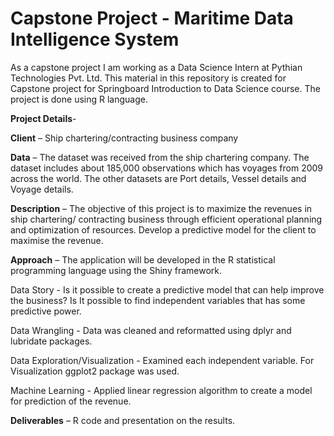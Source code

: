 # Capstone Project - Maritime Data Intelligence System

As a capstone project I am working as a Data Science Intern at Pythian Technologies Pvt. Ltd. This material in this repository is created for Capstone project for Springboard Introduction to Data Science course. The project is done using R language.

**Project Details**-   

**Client** –  Ship chartering/contracting business company

**Data** – The dataset was received from the ship chartering company.
The dataset includes about 185,000 observations which has voyages from 2009 across the world. The other datasets are Port details, Vessel details and Voyage details. 

**Description** – The objective of this project is to maximize the revenues in ship chartering/ contracting business through efficient operational planning and optimization of resources. Develop a predictive model for the client to maximise the revenue.  

**Approach** – The application will be developed in the R statistical programming language using the Shiny framework.  

Data Story -  Is it possible to create a predictive model that can help improve the business? Is It possible to find independent variables that has some predictive power.  

Data Wrangling - Data was cleaned and reformatted using dplyr and lubridate packages.  

Data Exploration/Visualization - Examined each independent variable. For Visualization ggplot2 package was used.  

Machine Learning - Applied linear regression algorithm to create a model for prediction of the revenue.  

**Deliverables** – R code and presentation on the results.
